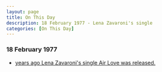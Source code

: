 ```yaml
---
layout: page
title: On This Day
description: 18 February 1977 - Lena Zavaroni's single 
categories: [On This Day]
---
```


### 18 February 1977
* [<span id="age"></span> years ago Lena Zavaroni's single Air Love was released.](/discography/singles/08-air-love)

<!-- Script for calculating number of years ago -->
<script>
var dob = '19770218';
var year = Number(dob.substr(0, 4));
var month = Number(dob.substr(4, 2)) - 1;
var day = Number(dob.substr(6, 2));
var today = new Date();
var age = today.getFullYear() - year;
if (today.getMonth() < month || (today.getMonth() == month && today.getDate() < day)) {
  age--;
}
document.getElementById("age").innerHTML=age;
</script>

